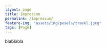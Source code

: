 ```yaml
---
layout: page
title: Impressum
permalink: /impressum/
feature-img: "assets/img/pexels/travel.jpeg"
tags: [Page]
---
```


blablabla

